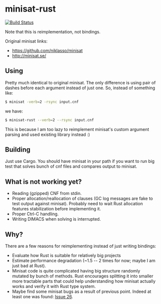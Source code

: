 # minisat-rust

[![Build Status](https://travis-ci.org/mishun/minisat-rust.svg?branch=master)](https://travis-ci.org/mishun/minisat-rust)

Note that this is reimplementation, not bindings.

Original minisat links:
  - https://github.com/niklasso/minisat
  - http://minisat.se/

## Using

Pretty much identical to original minisat. The only difference is using pair of dashes
before each argument instead of just one.
So, instead of something like:
```sh
$ minisat -verb=2 -rsync input.cnf
```
we have:
```sh
$ minisat-rust --verb=2 --rsync input.cnf
```

This is because I am too lazy to reimplement minisat's custom argument parsing and used
existing library instead :)

## Building

Just use Cargo. You should have minisat in your path if you want to run big test
that solves bunch of cnf files and compares output to minisat.

## What is not working yet?

  - Reading (gzipped) CNF from stdin.
  - Proper allocation/reallocation of clauses (GC log messages are fake to test output
    against minisat). Probably need to wait Rust allocation features stabilization
    before implementing it.
  - Proper Ctrl-C handling.
  - Writing DIMACS when solving is interrupted.

## Why?

There are a few reasons for reimplementing instead of just writing bindings:
  - Evaluate how Rust is suitable for relatively big projects
  - Estimate performance degradation (~1.5 -- 2 times for now; maybe I am just bad at Rust).
  - Minisat code is quite complicated having big structure randomly mutated by bunch of
    methods. Rust encourages splitting it into smaller more tractable parts that could
    help understanding how minisat actually works and verify it with Rust type system.
  - Maybe find some minisat bugs as a result of previous point.
    Indeed at least one was found: [Issue 26](https://github.com/niklasso/minisat/issues/26).
